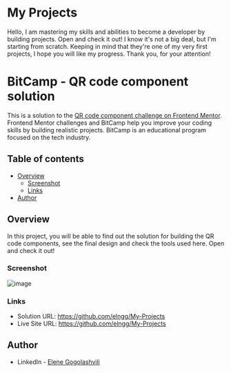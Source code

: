 # My Projects
Hello, I am mastering my skills and abilities to become a developer by building projects. Open and check it out!  I know it's not a big deal, but I'm starting from scratch. Keeping in mind that they're one of my very first projects, I hope you will like my progress.  Thank you, for your attention!

# BitCamp - QR code component solution

This is a solution to the [QR code component challenge on Frontend Mentor](https://www.frontendmentor.io/challenges/qr-code-component-iux_sIO_H). Frontend Mentor challenges and BitCamp help you improve your coding skills by building realistic projects. BitCamp is an educational program focused on the tech industry.

## Table of contents

- [Overview](#overview)
  - [Screenshot](#screenshot)
  - [Links](#links)
- [Author](#author)

## Overview

In this project, you will be able to find out the solution for building the QR code components, see the final design and check the tools used here. 
Open and check it out!

### Screenshot

![![image](https://user-images.githubusercontent.com/109924863/193174326-9baac8db-504b-4100-9b81-57a3e5231df2.png)
](./screenshot.jpg)


### Links

- Solution URL: https://github.com/elngg/My-Projects
- Live Site URL: https://github.com/elngg/My-Projects

## Author

- LinkedIn - [Elene Gogolashvili](www.linkedin.com/in/eleneg)
